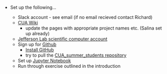 * Set up the following...

    * Slack account - see email (if no email recieved contact Richard)
    * [CUA Wiki](http://www.vsl.cua.edu/cua_phy/index.php/MainPage:Nuclear:Summer2020)
        * update the pages with appropriate project names etc. (Salina set up already)
    * [Jefferson Lab scientific computer account](https://misportal.jlab.org/jlabAccess/)
    * Sign up for [Github](https://github.com/join)
        * [Install GitHub](https://gist.github.com/derhuerst/1b15ff4652a867391f03)
        * try to pull the [CUA_summer_students repository](https://github.com/trottar/CUA_summer_students)
    * Set up [Jupyter Notebook](https://jupyter.readthedocs.io/en/latest/install.html)
    * Run through exercise outlined in the introduction        
